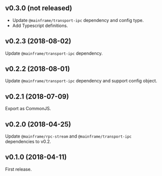 ## v0.3.0 (not released)

- Update `@mainframe/transport-ipc` dependency and config type.
- Add Typescript definitions.

## v0.2.3 (2018-08-02)

Update `@mainframe/transport-ipc` dependency.

## v0.2.2 (2018-08-01)

Update `@mainframe/transport-ipc` dependency and support config object.

## v0.2.1 (2018-07-09)

Export as CommonJS.

## v0.2.0 (2018-04-25)

Update `@mainframe/rpc-stream` and `@mainframe/transport-ipc` dependencies to v0.2.

## v0.1.0 (2018-04-11)

First release.

